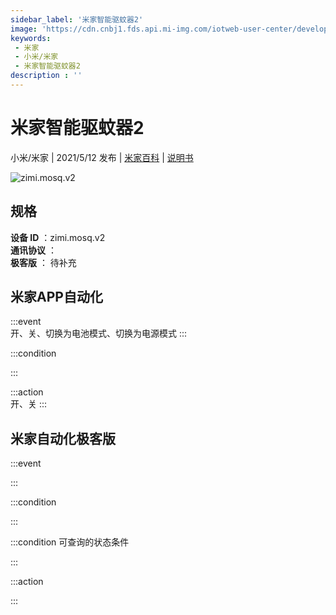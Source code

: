 ```yaml
---
sidebar_label: '米家智能驱蚊器2'
image: 'https://cdn.cnbj1.fds.api.mi-img.com/iotweb-user-center/developer_1679047839573yH8KVI7Z.png?GalaxyAccessKeyId=AKVGLQWBOVIRQ3XLEW&Expires=9223372036854775807&Signature=21XI7uyu58r0sP62Aq5/kN5tMBo='
keywords: 
 - 米家
 - 小米/米家
 - 米家智能驱蚊器2
description : ''
---
```

# 米家智能驱蚊器2

小米/米家 | 2021/5/12 发布 | [米家百科](https://home.mi.com/webapp/content/baike/product/index.html?model=zimi.mosq.v2) | [说明书](https://home.mi.com/views/introduction.html?model=zimi.mosq.v2&region=cn)

![zimi.mosq.v2](https://cdn.cnbj1.fds.api.mi-img.com/iotweb-user-center/developer_1679047839573yH8KVI7Z.png?GalaxyAccessKeyId=AKVGLQWBOVIRQ3XLEW&Expires=9223372036854775807&Signature=21XI7uyu58r0sP62Aq5/kN5tMBo=)

## 规格  
> 
**设备 ID** ：zimi.mosq.v2  
**通讯协议** ：  
**极客版**  ： 待补充 


## 米家APP自动化  

:::event  
开、关、切换为电池模式、切换为电源模式
:::

:::condition  

:::

:::action   
开、关
:::

## 米家自动化极客版  

:::event  

:::

:::condition  

:::

:::condition 可查询的状态条件  

:::

:::action  

:::

        
